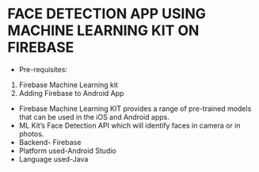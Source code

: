 # FACE DETECTION APP USING MACHINE LEARNING KIT ON FIREBASE

* Pre-requisites:

1. Firebase Machine Learning kit
2. Adding Firebase to Android App

* Firebase Machine Learning KIT provides a range of pre-trained models that can be used in the iOS and Android apps. 
* ML Kit’s Face Detection API which will identify faces in camera or in photos.
* Backend- Firebase
* Platform used-Android Studio
* Language used-Java

